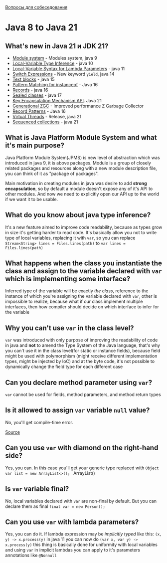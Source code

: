 [Вопросы для собеседования](README.md)

# Java 8 to Java 21

## What's new in Java 21 и JDK 21?

- [Module system](https://openjdk.org/jeps/261) - Modules system, java 9
- [Local-Variable Type Inference](https://openjdk.org/jeps/286) -  java 10
- [Local-Variable Syntax for Lambda Parameters](https://openjdk.org/jeps/323) - java 11
- [Switch Expressions](https://openjdk.org/jeps/361) - New keyword `yield`, java 14 
- [Text blocks](https://openjdk.org/jeps/378) - java 15
- [Pattern Matching for instanceof](https://openjdk.org/jeps/394) - Java 16
- [Records](https://openjdk.org/jeps/395) - java 16
- [Sealed classes](https://openjdk.org/jeps/409) - java 17
- [Key Encapsulation Mechanism API](https://openjdk.org/jeps/452). Java 21
- [Generational ZGC](https://openjdk.org/jeps/439) - Improved performance Z Garbage Collector 
- [Record Patterns](https://openjdk.org/jeps/440) - Java 16
- [Virtual Threads](https://openjdk.org/jeps/444) - Release, java 21
- [Sequenced collections](https://openjdk.org/jeps/431) - java 21

## What is Java Platform Module System and what it's main purpose?
Java Platform Module System(JPMS) is new level of abstraction which was introduced in java 9, it is above packages.
Module is a group of closely related packages and resources along with a new module description file, you can
think of it as "package of packages".

Main motivation in creating modules in java was desire to add **strong encapsulation**, so by default a module
doesn't expose any of it's API to other modules. And now we need to explicitly open our API up to the world 
if we want it to be usable.

## What do you know about java type inference?
It's a new feature aimed to improve code readability, because as types grow in size it's getting harder to read 
code. 
It's basically allow you not to write type of local variables, replacing it with `var`, so you can replace 
`Stream<String> lines = Files.lines(path)` to `var lines = Files.lines(path)`

## What happens when the class you instantiate the class and assign to the variable declared with `var` which is implementing some interface?
Inferred type of the variable will be exactly _the class_, reference to the instance of which you're assigning the 
variable declared with `var`, other is impossible to realize, because what if our class implement multiple
interfaces, then how compiler should decide on which interface to infer for the variable

## Why you can't use `var` in the class level?
`var` was introduced with only purpose of improving the readability of code in java and **not**  to amend the 
Type System of the Java language, that's why you can't use it in the class level(for static or instance fields), 
because field might be used with polymorphism (might receive different implementation types, might be injected by IoC)
and at the byte code, it's not possible to dynamically change the field type for each different case

## Can you declare method parameter using `var`? 
`var` cannot be used for fields, method parameters, and method return types

## Is it allowed to assign `var` variable `null` value?
No, you'll get compile-time error. 

[Source](https://openjdk.org/projects/amber/guides/lvti-faq#Q7)

## Can you use `var` with diamond on the right-hand side?
Yes, you can. In this case you'll get your generic type replaced with `Object` 
`var list = new ArrayList<>(); `  ArrayList<Object>() 

## Is `var` variable final?
No, local variables declared with `var` are non-final by default. But you can declare them as final
`final var = new Person();` 

## Can you use `var` with lambda parameters?
Yes, you can do it. 
If lambda expression may be _implicitly typed_ like this: `(x, y) -> x.process(y)` in java 11 you can now do
`(var x, var y) -> x.process(y)` this thing is basically done for uniformity with local variables and 
using `var` in implicit lambdas you can apply to it's parameters annotations like `@Nonnull` 


